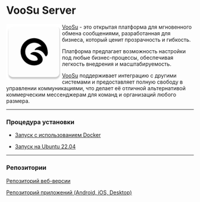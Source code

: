 # VooSu Server

<img src="./assets/logo.svg" align="left" width=150 height=150 alt="VooSu logo">

[VooSu](https://voo.su) - это открытая платформа для мгновенного обмена сообщениями, разработанная для бизнеса, который
ценит прозрачность и гибкость.

Платформа предлагает возможность настройки под любые бизнес-процессы, обеспечивая легкость внедрения и масштабируемость.

[VooSu](https://voo.su) поддерживает интеграцию с другими системами и предоставляет полную свободу в управлении
коммуникациями,
что делает её отличной альтернативой коммерческим мессенджерам для команд и организаций любого размера.

---

### Процедура установки

- [Запуск с использованием Docker](./docs/run-using-docker.md)

- [Запуск на Ubuntu 22.04](./docs/run-ubuntu-22.md)

---

### Репозитории

[Репозиторий веб-версии](https://github.com/voo-su/web)

[Репозиторий приложений (Android, iOS, Desktop)](https://github.com/voo-su/app)
